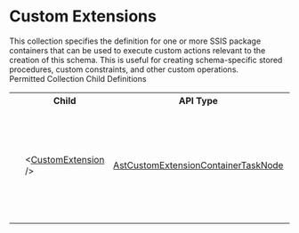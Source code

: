 # Custom Extensions

<div class="LanguageSummary"><div class ="SummaryItem">This collection specifies the definition for one or more SSIS package containers that can be used to execute custom actions relevant to the creation of this schema. This is useful for creating schema-specific stored procedures, custom constraints, and other custom operations.</div></div><div class="SchemaBindingGroup"><div class="SchemaBindingGroupHeader">Permitted Collection Child Definitions</div><table id="SchemaBindingList" class="SchemaBindingList"><tbody><tr><th class="SchemaBindingIconColumnHeader">&nbsp;</th><th class="SchemaBindingNameColumnHeader">Child</th><th class="SchemaBindingTypeColumnHeader">API Type</th><th class="SchemaBindingSummaryColumnHeader">Description</th></tr><tr class="cd0"><td class="SchemaBindingIcon"><div class="NotRequired" /></td><td class="SchemaBindingName"><span class="punc">&lt;</span><a href=Varigence.Languages.Biml.Task.AstCustomExtensionContainerTaskNode.html">CustomExtension</a><span class="punc"> /&gt;</span></td><td class="SchemaBindingType"><a href="../api-reference/Varigence.Languages.Biml.Task.AstCustomExtensionContainerTaskNode.html">AstCustomExtensionContainerTaskNode</a></td><td class="SchemaBindingSummary">Custom tasks to run additional code or scripts during the creation of a Table, Dimension, or Fact.</td></tr></tbody></table></div>